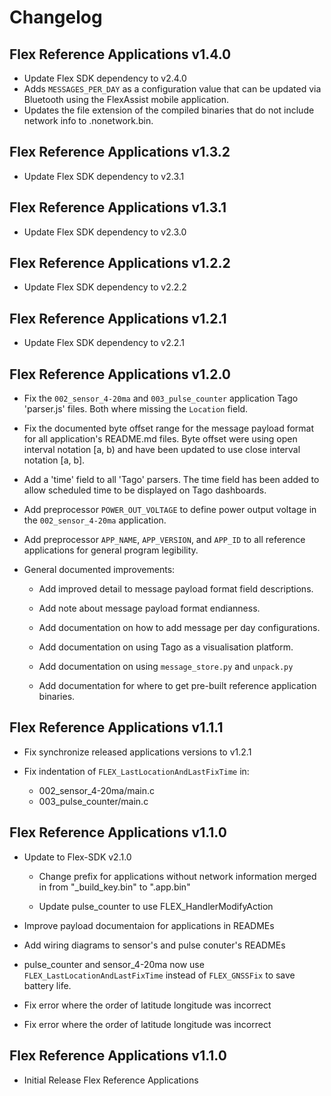 # Changelog

## Flex Reference Applications v1.4.0

* Update Flex SDK dependency to v2.4.0
* Adds `MESSAGES_PER_DAY` as a configuration value that can be updated via Bluetooth using the FlexAssist mobile application.
* Updates the file extension of the compiled binaries that do not include network info to .nonetwork.bin.

## Flex Reference Applications v1.3.2

* Update Flex SDK dependency to v2.3.1

## Flex Reference Applications v1.3.1

* Update Flex SDK dependency to v2.3.0

## Flex Reference Applications v1.2.2

* Update Flex SDK dependency to v2.2.2

## Flex Reference Applications v1.2.1

* Update Flex SDK dependency to v2.2.1

## Flex Reference Applications v1.2.0

* Fix the `002_sensor_4-20ma` and `003_pulse_counter` application Tago
  'parser.js' files. Both where missing the `Location` field.

* Fix the documented byte offset range for the message payload format for all
  application's README.md files. Byte offset were using open interval notation
  [a, b) and have been updated to use close interval notation [a, b].

* Add a 'time' field to all 'Tago' parsers. The time field has been added to
  allow scheduled time to be displayed on Tago dashboards.

* Add preprocessor `POWER_OUT_VOLTAGE` to define power output voltage in the
  `002_sensor_4-20ma` application.

* Add preprocessor `APP_NAME`, `APP_VERSION`, and `APP_ID` to all reference
  applications for general program legibility.

* General documented improvements:

  - Add improved detail to message payload format field descriptions.

  - Add note about message payload format endianness.

  - Add documentation on how to add message per day configurations.

  - Add documentation on using Tago as a visualisation platform.

  - Add documentation on using `message_store.py` and `unpack.py`

  - Add documentation for where to get pre-built reference application binaries.

## Flex Reference Applications v1.1.1

* Fix synchronize released applications versions to v1.2.1

* Fix indentation of `FLEX_LastLocationAndLastFixTime` in:
  - 002_sensor_4-20ma/main.c
  - 003_pulse_counter/main.c

## Flex Reference Applications v1.1.0

* Update to Flex-SDK v2.1.0

  - Change prefix for applications without network information merged in from
    "_build_key.bin" to ".app.bin"

  - Update pulse_counter to use FLEX_HandlerModifyAction

* Improve payload documentaion for applications in READMEs

* Add wiring diagrams to sensor's and pulse conuter's READMEs

* pulse_counter and sensor_4-20ma now use `FLEX_LastLocationAndLastFixTime`
  instead of `FLEX_GNSSFix` to save battery life.

* Fix error where the order of latitude longitude was incorrect

* Fix error where the order of latitude longitude was incorrect

## Flex Reference Applications v1.1.0

* Initial Release Flex Reference Applications
